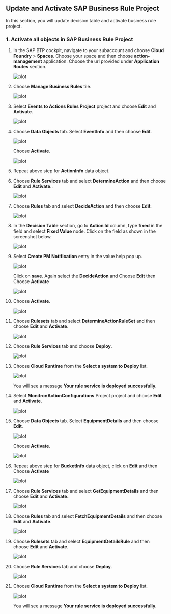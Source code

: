 ## Update and Activate SAP Business Rule Project
In this section, you will update decision table and activate business rule project.

### 1. Activate all objects in SAP Business Rule Project

1. In the SAP BTP cockpit, navigate to your subaccount and choose **Cloud Foundry** > **Spaces**.  Choose your space and then choose **action-management** application. Choose the url provided under **Application Routes** section.

    ![plot](./images/ActionManagementApplication.png)

2. Choose **Manage Business Rules** tile.

    ![plot](./images/ActionManagementHome.png)

3. Select **Events to Actions Rules Project** project and choose **Edit** and **Activate**.

    ![plot](./images/ActivateBusinessRulesProject.png)

4. Choose **Data Objects** tab. Select **EventInfo** and then choose **Edit**.

    ![plot](./images/DataObjects.png)

    Choose **Activate**.

    ![plot](./images/ActivateEventInfoDataObject.png)

5. Repeat above step for **ActionInfo** data object.

6. Choose **Rule Services** tab and select **DetermineAction** and then choose **Edit** and **Activate**..

    ![plot](./images/ActivateRuleServices.png)

7. Choose **Rules** tab and select **DecideAction** and then choose **Edit**.

    ![plot](./images/ActivateRules.png)

8. In the **Decision Table** section, go to **Action Id** column, type **fixed** in the field and select **Fixed Value** node. Click on the field as shown in the screenshot below.

    ![plot](./images/ActionIdInput.png)

9. Select **Create PM Notification** entry in the value help pop up.

    ![plot](./images/ActionIdValueHelp.png)

    Click on **save**. Again select the **DecideAction** and Choose **Edit** then Choose **Activate**

    ![plot](./images/SaveDecideActionRule.png)

10. Choose **Activate**.

    ![plot](./images/ActivateDecideActionRule.png)

11. Choose **Rulesets** tab and select **DetermineActionRuleSet** and then choose **Edit** and **Activate**.

    ![plot](./images/ActivateRuleSet.png)

12. Choose **Rule Services** tab and choose **Deploy**.

    ![plot](./images/DeployRuleServices.png)

13. Choose **Cloud Runtime** from the **Select a system to Deploy** list.

    ![plot](./images/SelectSystem.png)


    You will see a message **Your rule service is deployed successfully.** 

14. Select **MonitronActionConfigurations** Project project and choose **Edit** and **Activate**.

    ![plot](./images/ActivateMonitronProject.png)

15. Choose **Data Objects** tab. Select **EquipmentDetails** and then choose **Edit**.

    ![plot](./images/MonitronDataObjects.png)

    Choose **Activate**.

    ![plot](./images/ActivateEquipmentDetailsDataObject.png)

16. Repeat above step for **BucketInfo** data object, click on **Edit** and then Choose **Activate**

    ![plot](./images/BucketInfoDataObj.png)

17. Choose **Rule Services** tab and select **GetEquipmentDetails** and then choose **Edit** and **Activate**..

    ![plot](./images/ActivateMonitronRuleServices.png)

18. Choose **Rules** tab and select **FetchEquipmentDetails** and then choose **Edit** and **Activate**.

    ![plot](./images/ActivateMonitronRules.png)


19. Choose **Rulesets** tab and select **EquipmentDetailsRule** and then choose **Edit** and **Activate**.

    ![plot](./images/ActivateMonitronRuleSet.png)

20. Choose **Rule Services** tab and choose **Deploy**.

    ![plot](./images/DeployMonitronRuleServices.png)

21. Choose **Cloud Runtime** from the **Select a system to Deploy** list.

    ![plot](./images/MonitronSelectSystem.png)


    You will see a message **Your rule service is deployed successfully.**